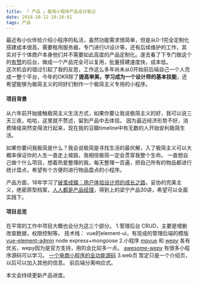 ```yaml
---
title: 「 产品 」极简小程序产品设计笔记
date: 2018-10-12 18:26:01
tags: 产品
---
```

最近有小伙伴给介绍小程序的私活，虽然功能需求很简单，但是从0-1完全定制化搭建成本很高，需要租用服务器，专门进行UI设计等，还有后续维护的工作，其实对于个体商户本身他们并不需要如此高度的产品定制化。遂去看了下专门做这个的[有赞](https://www.youzan.com)的后台，做成一个产品完全可以复用，批量搭建速度快，成本低。  
这次机会的错过引起了我的反思，工作这么多年尚未从0开始前后端自己一个人完成一整个平台，今年的OKR除了**提高审美，学习成为一个设计师的基本技能**，还希望能够为极简主义的同好们制作一个极简主义专用的小程序。

<!-- more -->
#### 项目背景

从六年前开始接触极简主义生活方式，如果你要让我说极简主义的好，我可以说三天三夜，哈哈，这里就不赘述，留到产品中去体现。
因为最近经济形势不好，消费降级突然变得流行起来，现在我的豆瓣timeline中有无数的人开始安利极简生活。

如果你要问我极简是什么？我会说极简是寻找生活的最优解，入了极简主义可以大概率保证你的人生一直走上坡路，我相信极简一定会贯穿我整个生命。
一直想自己做个什么项目，想着热爱整理的我，每天整理一百遍，把自己所有的物品都进行统计盘点，希望有个方便的进行物品盘点的小程序。

产品方面，18年学习了[破茧成蝶：用户体验设计师的成长之路](https://book.douban.com/subject/25915629/)，妥协的完美主义，绝密原型档案，[人人都是产品经理](https://book.douban.com/subject/4723970/)，得到上的梁宁产品30讲，希望可以全面实践下。

#### 项目总览

在平常的工作中项目大概也会分为这三个部分。
1.管理后台
CRUD，主要是增删改查数据，权限控制等。
技术栈：
vue的element-ui，有现成的管理后端的模版 [vue-element-admin](https://github.com/PanJiaChen/vue-element-admin)
node express+mongoose
2.小程序
[mpvue](https://github.com/Meituan-Dianping/mpvue) 和 [wepy](https://github.com/Tencent/wepy) 各有优劣，wepy因为是官方支持，用的会比较多一点。
[awesome-wepy](https://github.com/aben1188/awesome-wepy) 有很多小程序源码可以学习。
[一个电商小程序的全功能源码](https://github.com/dyq086/wepy-mall)
3.web页
暂定只是一个介绍页，以后可以加入其他的信息。
前后端分离响应式。

本文会持续更新产品进度。

